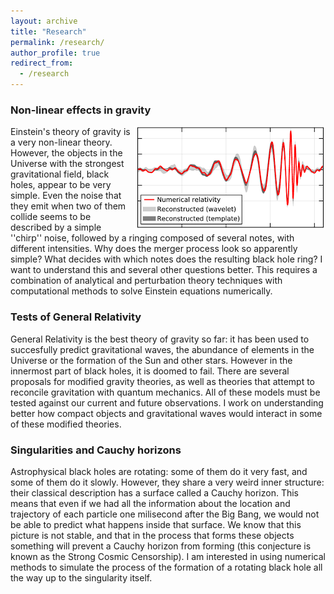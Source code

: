 ```yaml
---
layout: archive
title: "Research"
permalink: /research/
author_profile: true
redirect_from:
  - /research
---
```


### Non-linear effects in gravity

<img align="right" src="/images/gw.png">

Einstein's theory of gravity is a very non-linear theory. However, the objects in the Universe with the strongest gravitational field, black holes, appear to be very simple. Even the noise that they emit when two of them collide seems to be described by a simple ''chirp'' noise, followed by a ringing composed of several notes, with different intensities. Why does the merger process look so apparently simple? What decides with which notes does the resulting black hole ring? I want to understand this and several other questions better. This requires a combination of analytical and perturbation theory techniques with computational methods to solve Einstein equations numerically. 

### Tests of General Relativity

General Relativity is the best theory of gravity so far: it has been used to succesfully predict gravitational waves, the abundance of elements in the Universe or the formation of the Sun and other stars. However in the innermost part of black holes, it is doomed to fail. There are several proposals for modified gravity theories, as well as theories that attempt to reconcile gravitation with quantum mechanics. All of these models must be tested against our current and future observations. I work on understanding better how compact objects and gravitational waves would interact in some of these modified theories. 

### Singularities and Cauchy horizons

Astrophysical black holes are rotating: some of them do it very fast, and some of them do it slowly. However, they share a very weird inner structure: their classical description has a surface called a Cauchy horizon. This means that even if we had all the information about the location and trajectory of each particle one milisecond after the Big Bang, we would not be able to predict what happens inside that surface. We know that this picture is not stable, and that in the process that forms these objects something will prevent a Cauchy horizon from forming (this conjecture is known as the Strong Cosmic Censorship). I am interested in using numerical methods to simulate the process of the formation of a rotating black hole all the way up to the singularity itself. 